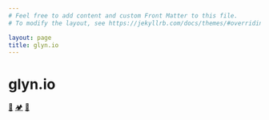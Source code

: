 ```yaml
---
# Feel free to add content and custom Front Matter to this file.
# To modify the layout, see https://jekyllrb.com/docs/themes/#overriding-theme-defaults

layout: page
title: glyn.io
---
```


# glyn.io

[🚴](/routes)
[🏕️](/camping)
[🧦](/socks)
